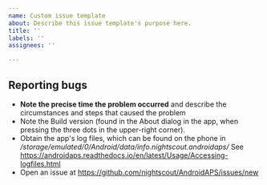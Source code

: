 ```yaml
---
name: Custom issue template
about: Describe this issue template's purpose here.
title: ''
labels: ''
assignees: ''

---
```


Reporting bugs
--------------
- **Note the precise time the problem occurred** and describe the circumstances and steps that caused
  the problem
- Note the Build version (found in the About dialog in the app, when pressing the three dots in the
  upper-right corner).
- Obtain the app's log files, which can be found on the phone in
  _/storage/emulated/0/Android/data/info.nightscout.androidaps/_
  See https://androidaps.readthedocs.io/en/latest/Usage/Accessing-logfiles.html
- Open an issue at https://github.com/nightscout/AndroidAPS/issues/new
